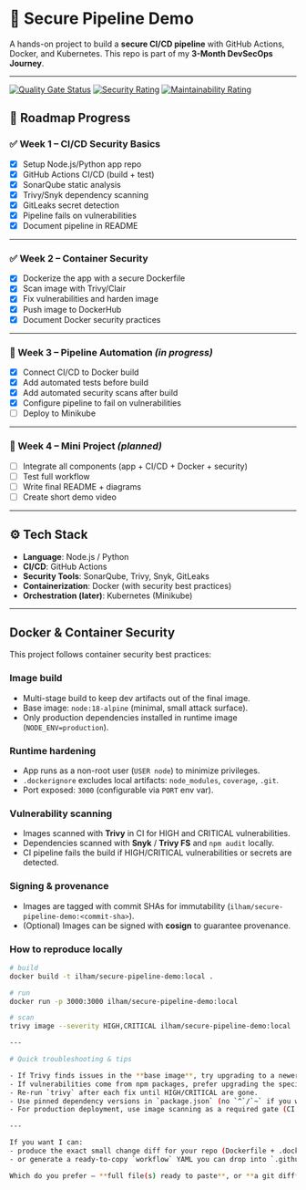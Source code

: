 # 🚀 Secure Pipeline Demo

A hands-on project to build a **secure CI/CD pipeline** with GitHub Actions, Docker, and Kubernetes.
This repo is part of my **3-Month DevSecOps Journey**.

---

[![Quality Gate Status](https://sonarcloud.io/api/project_badges/measure?project=leelee222_secure-pipeline-demo&metric=alert_status)](https://sonarcloud.io/summary/new_code?id=leelee222_secure-pipeline-demo)
[![Security Rating](https://sonarcloud.io/api/project_badges/measure?project=leelee222_secure-pipeline-demo&metric=security_rating)](https://sonarcloud.io/summary/new_code?id=leelee222_secure-pipeline-demo)
[![Maintainability Rating](https://sonarcloud.io/api/project_badges/measure?project=leelee222_secure-pipeline-demo&metric=sqale_rating)](https://sonarcloud.io/summary/new_code?id=leelee222_secure-pipeline-demo)


## 📅 Roadmap Progress

### ✅ Week 1 – CI/CD Security Basics

* [x] Setup Node.js/Python app repo
* [x] GitHub Actions CI/CD (build + test)
* [x] SonarQube static analysis
* [x] Trivy/Snyk dependency scanning
* [x] GitLeaks secret detection
* [x] Pipeline fails on vulnerabilities
* [x] Document pipeline in README

---

### ✅ Week 2 – Container Security

* [x] Dockerize the app with a secure Dockerfile
* [x] Scan image with Trivy/Clair
* [x] Fix vulnerabilities and harden image
* [x] Push image to DockerHub
* [x] Document Docker security practices

---

### 🔄 Week 3 – Pipeline Automation *(in progress)*

* [x] Connect CI/CD to Docker build
* [x] Add automated tests before build
* [x] Add automated security scans after build
* [x] Configure pipeline to fail on vulnerabilities
* [ ] Deploy to Minikube

---

### 🔄 Week 4 – Mini Project *(planned)*

* [ ] Integrate all components (app + CI/CD + Docker + security)
* [ ] Test full workflow
* [ ] Write final README + diagrams
* [ ] Create short demo video

---

## ⚙️ Tech Stack

* **Language**: Node.js / Python
* **CI/CD**: GitHub Actions
* **Security Tools**: SonarQube, Trivy, Snyk, GitLeaks
* **Containerization**: Docker (with security best practices)
* **Orchestration (later)**: Kubernetes (Minikube)

---

## Docker & Container Security

This project follows container security best practices:

### Image build
- Multi-stage build to keep dev artifacts out of the final image.
- Base image: `node:18-alpine` (minimal, small attack surface).
- Only production dependencies installed in runtime image (`NODE_ENV=production`).

### Runtime hardening
- App runs as a non-root user (`USER node`) to minimize privileges.
- `.dockerignore` excludes local artifacts: `node_modules`, `coverage`, `.git`.
- Port exposed: `3000` (configurable via `PORT` env var).

### Vulnerability scanning
- Images scanned with **Trivy** in CI for HIGH and CRITICAL vulnerabilities.
- Dependencies scanned with **Snyk** / **Trivy FS** and `npm audit` locally.
- CI pipeline fails the build if HIGH/CRITICAL vulnerabilities or secrets are detected.

### Signing & provenance
- Images are tagged with commit SHAs for immutability (`ilham/secure-pipeline-demo:<commit-sha>`).
- (Optional) Images can be signed with **cosign** to guarantee provenance.

### How to reproduce locally
```bash
# build
docker build -t ilham/secure-pipeline-demo:local .

# run
docker run -p 3000:3000 ilham/secure-pipeline-demo:local

# scan
trivy image --severity HIGH,CRITICAL ilham/secure-pipeline-demo:local

---

# Quick troubleshooting & tips

- If Trivy finds issues in the **base image**, try upgrading to a newer base image (e.g., `node:18.20-alpine` or `node:20-alpine`).
- If vulnerabilities come from npm packages, prefer upgrading the specific package rather than `npm audit fix --force`.
- Re-run `trivy` after each fix until HIGH/CRITICAL are gone.
- Use pinned dependency versions in `package.json` (no `^`/`~` if you want strict reproducibility).
- For production deployment, use image scanning as a required gate (CI fails if vulnerability thresholds are exceeded).

---

If you want I can:
- produce the exact small change diff for your repo (Dockerfile + .dockerignore + workflow snippet),
- or generate a ready-to-copy `workflow` YAML you can drop into `.github/workflows/docker-publish.yml`.

Which do you prefer — **full file(s) ready to paste**, or **a git diff** you can apply?
